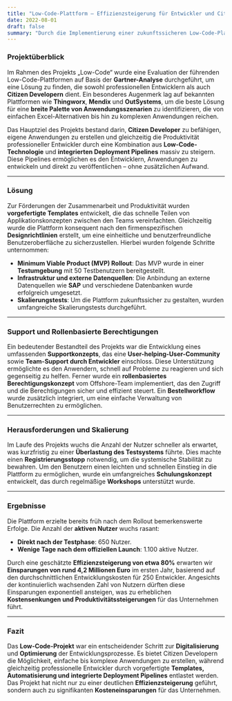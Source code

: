 ```yaml
---
title: "Low-Code-Plattform – Effizienzsteigerung für Entwickler und Citizen Developer"
date: 2022-08-01
draft: false
summary: "Durch die Implementierung einer zukunftssicheren Low-Code-Plattform konnten sowohl professionelle Entwickler als auch Citizen Developer befähigt werden, Applikationen effizient zu erstellen. Die Plattform führte zu einer erheblichen Effizienzsteigerung von 80% und Einsparungen von etwa 4,2 Millionen Euro im ersten Jahr."
---
```

### Projektüberblick

Im Rahmen des Projekts „Low-Code“ wurde eine Evaluation der führenden Low-Code-Plattformen auf Basis der **Gartner-Analyse** durchgeführt, um eine Lösung zu finden, die sowohl professionellen Entwicklern als auch **Citizen Developern** dient. Ein besonderes Augenmerk lag auf bekannten Plattformen wie **Thingworx**, **Mendix** und **OutSystems**, um die beste Lösung für eine **breite Palette von Anwendungsszenarien** zu identifizieren, die von einfachen Excel-Alternativen bis hin zu komplexen Anwendungen reichen.

Das Hauptziel des Projekts bestand darin, **Citizen Developer** zu befähigen, eigene Anwendungen zu erstellen und gleichzeitig die Produktivität professioneller Entwickler durch eine Kombination aus **Low-Code-Technologie** und **integrierten Deployment Pipelines** massiv zu steigern. Diese Pipelines ermöglichen es den Entwicklern, Anwendungen zu entwickeln und direkt zu veröffentlichen – ohne zusätzlichen Aufwand.

---

### Lösung

Zur Förderungen der Zusammenarbeit und Produktivität wurden **vorgefertigte Templates** entwickelt, die das schnelle Teilen von Applikationskonzepten zwischen den Teams vereinfachten. Gleichzeitig wurde die Plattform konsequent nach den firmenspezifischen **Designrichtlinien** erstellt, um eine einheitliche und benutzerfreundliche Benutzeroberfläche zu sicherzustellen. Hierbei wurden folgende Schritte unternommen:

- **Minimum Viable Product (MVP) Rollout**: Das MVP wurde in einer **Testumgebung** mit 50 Testbenutzern bereitgestellt.
- **Infrastruktur und externe Datenquellen**: Die Anbindung an externe Datenquellen wie **SAP** und verschiedene Datenbanken wurde erfolgreich umgesetzt.
- **Skalierungstests**: Um die Plattform zukunftssicher zu gestalten, wurden umfangreiche Skalierungstests durchgeführt.

---

### Support und Rollenbasierte Berechtigungen

Ein bedeutender Bestandteil des Projekts war die Entwicklung eines umfassenden **Supportkonzepts**, das eine **User-helping-User-Community** sowie **Team-Support durch Entwickler** einschloss. Diese Unterstützung ermöglichte es den Anwendern, schnell auf Probleme zu reagieren und sich gegenseitig zu helfen. Ferner wurde ein **rollenbasiertes Berechtigungskonzept** vom Offshore-Team implementiert, das den Zugriff und die Berechtigungen sicher und effizient steuert. Ein **Bestellworkflow** wurde zusätzlich integriert, um eine einfache Verwaltung von Benutzerrechten zu ermöglichen.

---

### Herausforderungen und Skalierung

Im Laufe des Projekts wuchs die Anzahl der Nutzer schneller als erwartet, was kurzfristig zu einer **Überlastung des Testsystems** führte. Dies machte einen **Registrierungsstopp** notwendig, um die systemische Stabilität zu bewahren. Um den Benutzern einen leichten und schnellen Einstieg in die Plattform zu ermöglichen, wurde ein umfangreiches **Schulungskonzept** entwickelt, das durch regelmäßige **Workshops** unterstützt wurde.

---

### Ergebnisse

Die Plattform erzielte bereits früh nach dem Rollout bemerkenswerte Erfolge. Die Anzahl der **aktiven Nutzer** wuchs rasant:

- **Direkt nach der Testphase**: 650 Nutzer.
- **Wenige Tage nach dem offiziellen Launch**: 1.100 aktive Nutzer.

Durch eine geschätzte **Effizienzsteigerung von etwa 80%** erwarten wir **Einsparungen von rund 4,2 Millionen Euro** im ersten Jahr, basierend auf den durchschnittlichen Entwicklungskosten für 250 Entwickler. Angesichts der kontinuierlich wachsenden Zahl von Nutzern dürften diese Einsparungen exponentiell ansteigen, was zu erheblichen **Kostensenkungen und Produktivitätssteigerungen** für das Unternehmen führt.

---

### Fazit

Das **Low-Code-Projekt** war ein entscheidender Schritt zur **Digitalisierung** und **Optimierung** der Entwicklungsprozesse. Es bietet Citizen Developern die Möglichkeit, einfache bis komplexe Anwendungen zu erstellen, während gleichzeitig professionelle Entwickler durch vorgefertigte **Templates, Automatisierung und integrierte Deployment Pipelines** entlastet werden. Das Projekt hat nicht nur zu einer deutlichen **Effizienzsteigerung** geführt, sondern auch zu signifikanten **Kosteneinsparungen** für das Unternehmen.

